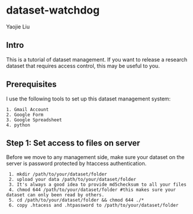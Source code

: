 # dataset-watchdog
Yaojie Liu

## Intro
This is a tutorial of dataset management. If you want to release a research dataset that requires access control, this may be useful to you.

## Prerequisites
I use the following tools to set up this dataset management system:

    1. Gmail Account
    2. Google Form
    3. Google Spreadsheet
    4. python
  
## Step 1: Set access to files on server
Before we move to any management side, make sure your dataset on the server is password protected by htaccess authentication.

     1. mkdir /path/to/your/dataset/folder
     2. upload your data /path/to/your/dataset/folder
     3. It's always a good idea to provide md5checksum to all your files
     4. chmod 644 /path/to/your/dataset/folder #this makes sure your dataset can only been read by others.
     5. cd /path/to/your/dataset/folder && chmod 644 ./*
     6. copy .htacess and .htpassword to /path/to/your/dataset/folder
 
